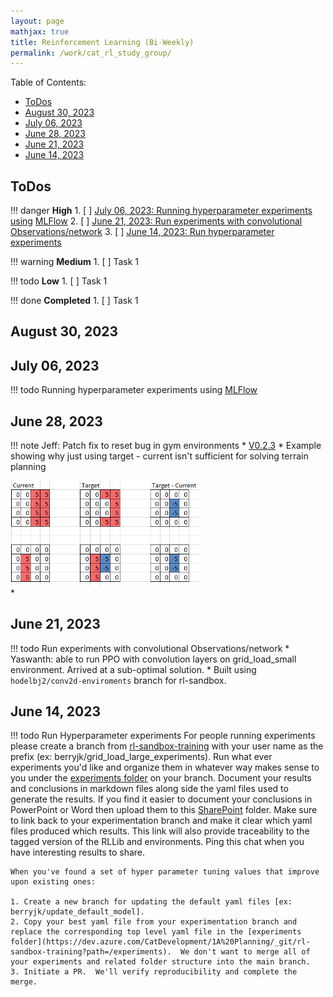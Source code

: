 ```yaml
---
layout: page
mathjax: true
title: Reinforcement Learning (Bi-Weekly)
permalink: /work/cat_rl_study_group/
---
```


Table of Contents:
- [ToDos](#todos)
- [August 30, 2023](#august-30-2023)
- [July 06, 2023](#july-06-2023)
- [June 28, 2023](#june-28-2023)
- [June 21, 2023](#june-21-2023)
- [June 14, 2023](#june-14-2023)

## ToDos
!!! danger **High**
    1. [ ] [July 06, 2023: Running hyperparameter experiments using](#july-06-2023) [MLFlow](https://neptune.ai/vs/tensorboard-mlflow)
    2. [ ] [June 21, 2023: Run experiments with convolutional Observations/network](#june-21-2023)
    3. [ ] [June 14, 2023: Run hyperparameter experiments](#june-14-2023)

!!! warning **Medium**
    1. [ ] Task 1

!!! todo **Low**
    1. [ ] Task 1

!!! done **Completed**
    1. [ ] Task 1

## August 30, 2023

## July 06, 2023
!!! todo Running hyperparameter experiments using [MLFlow](https://neptune.ai/vs/tensorboard-mlflow)

## June 28, 2023
!!! note Jeff: Patch fix to reset bug in gym environments
    * [V0.2.3](https://dev.azure.com/CatDevelopment/1A%20Planning/_git/rl-sandbox?version=GT0.2.3)
    * Example showing why just using target - current isn't sufficient for solving terrain planning
        <div class="fig figcenter fighighlight">
            <img src="work/../media/rl_example.png" width="60%" height="60%" >
           <div class="figcaption"></div>
        </div>
    * 

## June 21, 2023
!!! todo Run experiments with convolutional Observations/network
    * Yaswanth: able to run PPO with convolution layers on grid_load_small environment. Arrived at a sub-optimal solution.
    * Built using `hodelbj2/conv2d-enviroments` branch for rl-sandbox.

## June 14, 2023
!!! todo Run Hyperparameter experiments
    For people running experiments please create a branch from [rl-sandbox-training](https://dev.azure.com/CatDevelopment/1A%20Planning/_git/rl-sandbox-training) with your user name as the prefix (ex: berryjk/grid_load_large_experiments).  Run what ever experiments you'd like and organize them in whatever way makes sense to you under the [experiments folder](https://dev.azure.com/CatDevelopment/1A%20Planning/_git/rl-sandbox-training?path=/experiments) on your branch.  Document your results and conclusions in markdown files along side the yaml files used to generate the results.  If you find it easier to document your conclusions in PowerPoint or Word then upload them to this [SharePoint](https://caterpillar.sharepoint.com/:f:/r/teams/CatDevelopmentGroup2/Shared%20Documents/1A%20Planning/10_Core%20Development/Cat%20RL%20Challenge%20Group/%5BADO%20608372%5D%20RL%20solutions%20to%20grid%20world%20terrain%20envs?csf=1&web=1&e=CDIp3P) folder.  Make sure to link back to your experimentation branch and make it clear which yaml files produced which results.  This link will also provide traceability to the tagged version of the RLLib and environments.  Ping this chat when you have interesting results to share.

    When you've found a set of hyper parameter tuning values that improve upon existing ones:

    1. Create a new branch for updating the default yaml files [ex: berryjk/update_default_model].
    2. Copy your best yaml file from your experimentation branch and replace the corresponding top level yaml file in the [experiments folder](https://dev.azure.com/CatDevelopment/1A%20Planning/_git/rl-sandbox-training?path=/experiments).  We don't want to merge all of your experiments and related folder structure into the main branch.
    3. Initiate a PR.  We'll verify reproducibility and complete the merge.
